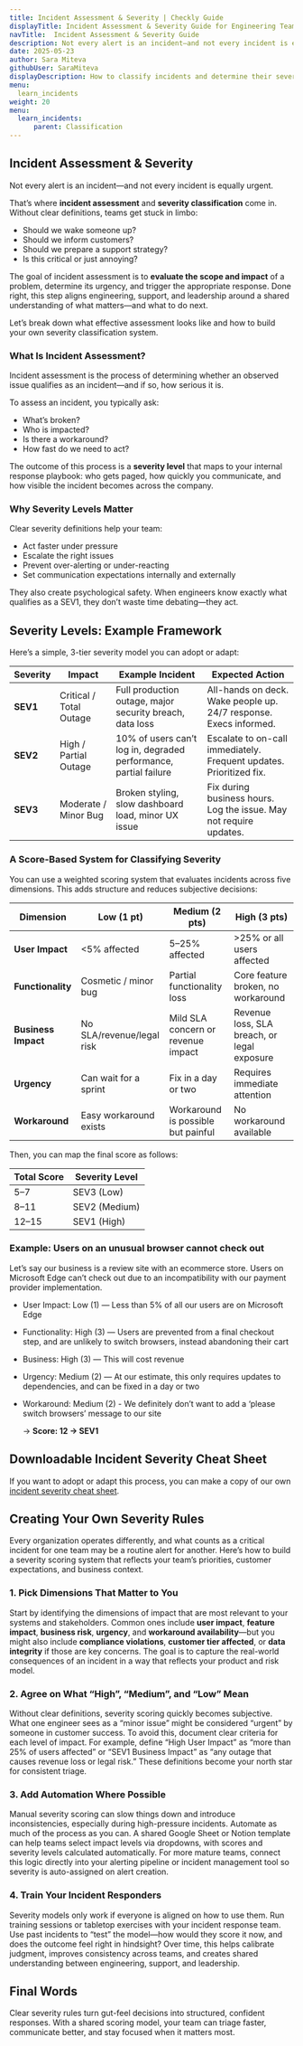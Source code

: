 ```yaml
---
title: Incident Assessment & Severity | Checkly Guide
displayTitle: Incident Assessment & Severity Guide for Engineering Teams (+ Cheat Sheet)
navTitle:  Incident Assessment & Severity Guide
description: Not every alert is an incident—and not every incident is equally urgent. How to classify incidents and determine their severity? 
date: 2025-05-23
author: Sara Miteva
githubUser: SaraMiteva
displayDescription: How to classify incidents and determine their severity? 
menu:
  learn_incidents
weight: 20
menu:
  learn_incidents:
      parent: Classification
---
```


## **Incident Assessment & Severity**

Not every alert is an incident—and not every incident is equally urgent.

That’s where **incident assessment** and **severity classification** come in. Without clear definitions, teams get stuck in limbo: 

- Should we wake someone up?
- Should we inform customers?
- Should we prepare a support strategy?
- Is this critical or just annoying?

The goal of incident assessment is to **evaluate the scope and impact** of a problem, determine its urgency, and trigger the appropriate response. Done right, this step aligns engineering, support, and leadership around a shared understanding of what matters—and what to do next.

Let’s break down what effective assessment looks like and how to build your own severity classification system.

### **What Is Incident Assessment?**

Incident assessment is the process of determining whether an observed issue qualifies as an incident—and if so, how serious it is.

To assess an incident, you typically ask:

- What’s broken?
- Who is impacted?
- Is there a workaround?
- How fast do we need to act?

The outcome of this process is a **severity level** that maps to your internal response playbook: who gets paged, how quickly you communicate, and how visible the incident becomes across the company.

### **Why Severity Levels Matter**

Clear severity definitions help your team:

- Act faster under pressure
- Escalate the right issues
- Prevent over-alerting or under-reacting
- Set communication expectations internally and externally

They also create psychological safety. When engineers know exactly what qualifies as a SEV1, they don’t waste time debating—they act.

## Severity Levels: Example Framework

Here’s a simple, 3-tier severity model you can adopt or adapt:

| **Severity** | **Impact** | **Example Incident** | **Expected Action** |
| --- | --- | --- | --- |
| **SEV1** | Critical / Total Outage | Full production outage, major security breach, data loss | All-hands on deck. Wake people up. 24/7 response. Execs informed. |
| **SEV2** | High / Partial Outage | 10% of users can’t log in, degraded performance, partial failure | Escalate to on-call immediately. Frequent updates. Prioritized fix. |
| **SEV3** | Moderate / Minor Bug | Broken styling, slow dashboard load, minor UX issue | Fix during business hours. Log the issue. May not require updates. |

### A Score-Based System for Classifying Severity

You can use a weighted scoring system that evaluates incidents across five dimensions. This adds structure and reduces subjective decisions:

| **Dimension** | **Low (1 pt)** | **Medium (2 pts)** | **High (3 pts)** |
| --- | --- | --- | --- |
| **User Impact** | <5% affected | 5–25% affected | >25% or all users affected |
| **Functionality** | Cosmetic / minor bug | Partial functionality loss | Core feature broken, no workaround |
| **Business Impact** | No SLA/revenue/legal risk | Mild SLA concern or revenue impact | Revenue loss, SLA breach, or legal exposure |
| **Urgency** | Can wait for a sprint | Fix in a day or two | Requires immediate attention |
| **Workaround** | Easy workaround exists | Workaround is possible but painful | No workaround available |

Then, you can map the final score as follows:

| **Total Score** | **Severity Level** |
| --- | --- |
| 5–7 | SEV3 (Low) |
| 8–11 | SEV2 (Medium) |
| 12–15 | SEV1 (High) |
### Example: Users on an unusual browser cannot check out

Let’s say our business is a review site with an ecommerce store. Users on Microsoft Edge can’t check out due to an incompatibility with our payment provider implementation.

- User Impact: Low (1) — Less than 5% of all our users are on Microsoft Edge
- Functionality: High (3) — Users are prevented from a final checkout step, and are unlikely to switch browsers, instead abandoning their cart
- Business: High (3) — This will cost revenue
- Urgency: Medium (2) — At our estimate, this only requires updates to dependencies, and can be fixed in a day or two
- Workaround: Medium (2) - We definitely don’t want to add a ‘please switch browsers’ message to our site
    
    → **Score: 12 → SEV1**
    
## Downloadable Incident Severity Cheat Sheet

If you want to adopt or adapt this process, you can make a copy of our own [incident severity cheat sheet](https://docs.google.com/spreadsheets/d/18L2r8u5h8ylRWNbfMZv0Ff-amJ-ySk5ZU1FLxW2G4uY/edit?usp=sharing).

## Creating Your Own Severity Rules

Every organization operates differently, and what counts as a critical incident for one team may be a routine alert for another. Here’s how to build a severity scoring system that reflects your team’s priorities, customer expectations, and business context.

### **1. Pick Dimensions That Matter to You**

Start by identifying the dimensions of impact that are most relevant to your systems and stakeholders. Common ones include **user impact**, **feature impact**, **business risk**, **urgency**, and **workaround availability**—but you might also include **compliance violations**, **customer tier affected**, or **data integrity** if those are key concerns. The goal is to capture the real-world consequences of an incident in a way that reflects your product and risk model.

### **2. Agree on What “High”, “Medium”, and “Low” Mean**

Without clear definitions, severity scoring quickly becomes subjective. What one engineer sees as a “minor issue” might be considered “urgent” by someone in customer success. To avoid this, document clear criteria for each level of impact. For example, define “High User Impact” as “more than 25% of users affected” or “SEV1 Business Impact” as “any outage that causes revenue loss or legal risk.” These definitions become your north star for consistent triage.

### **3. Add Automation Where Possible**

Manual severity scoring can slow things down and introduce inconsistencies, especially during high-pressure incidents. Automate as much of the process as you can. A shared Google Sheet or Notion template can help teams select impact levels via dropdowns, with scores and severity levels calculated automatically. For more mature teams, connect this logic directly into your alerting pipeline or incident management tool so severity is auto-assigned on alert creation.

### **4. Train Your Incident Responders**

Severity models only work if everyone is aligned on how to use them. Run training sessions or tabletop exercises with your incident response team. Use past incidents to “test” the model—how would they score it now, and does the outcome feel right in hindsight? Over time, this helps calibrate judgment, improves consistency across teams, and creates shared understanding between engineering, support, and leadership.

## Final Words

Clear severity rules turn gut-feel decisions into structured, confident responses. With a shared scoring model, your team can triage faster, communicate better, and stay focused when it matters most.
